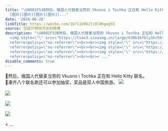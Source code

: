 ```yaml
---
title: "\U0001F53B然后，俄国人代替麦当劳的 Vkusno i Tochka 正在和 Hello Kitty 联名。\U0001F53B凑齐八个联名款还可以参加抽奖，奖品是双人中国旅游。
  [图片][图片][图片][图片][..."
date: '2024-06-28'
linkTitle: https://weibo.com/1671109627/Ol8KgegS5
source: 包容万物恒河水的微博
description: "\U0001F53B然后，俄国人代替麦当劳的 Vkusno i Tochka 正在和 Hello Kitty 联名。<br>\U0001F53B凑齐八个联名款还可以参加抽奖，奖品是双人中国旅游。
  <img style=\"\" src=\"https://tvax3.sinaimg.cn/large/639b1bfbly1hr5htrp46dj20g00sgjt5.jpg\"
  referrerpolicy=\"no-referrer\"><br><br><img style=\"\" src=\"https://tvax1.sinaimg.cn/large/639b1bfbly1hr5htqpt3rj20g00sgq3q.jpg\"
  referrerpolicy=\"no-referrer\"><br><br><img style=\"\" src=\"https://tvax1.sinaimg.cn/large/639b1bfbly1hr5hr2leynj20zk0npndw.jpg\"
  referrerpolicy=\"no-referrer\"><br><br><img style=\"\" src=\"https://tvax1.sinaimg.cn/large/639b1bfbly1hr5hrbjat6j20zk0npao9.jpg\"
  referrerpolicy=\"no-referrer\"><br><br>< ..."
disable_comments: true
---
```

🔻然后，俄国人代替麦当劳的 Vkusno i Tochka 正在和 Hello Kitty 联名。<br>🔻凑齐八个联名款还可以参加抽奖，奖品是双人中国旅游。 <img style="" src="https://tvax3.sinaimg.cn/large/639b1bfbly1hr5htrp46dj20g00sgjt5.jpg" referrerpolicy="no-referrer"><br><br><img style="" src="https://tvax1.sinaimg.cn/large/639b1bfbly1hr5htqpt3rj20g00sgq3q.jpg" referrerpolicy="no-referrer"><br><br><img style="" src="https://tvax1.sinaimg.cn/large/639b1bfbly1hr5hr2leynj20zk0npndw.jpg" referrerpolicy="no-referrer"><br><br><img style="" src="https://tvax1.sinaimg.cn/large/639b1bfbly1hr5hrbjat6j20zk0npao9.jpg" referrerpolicy="no-referrer"><br><br>< ...